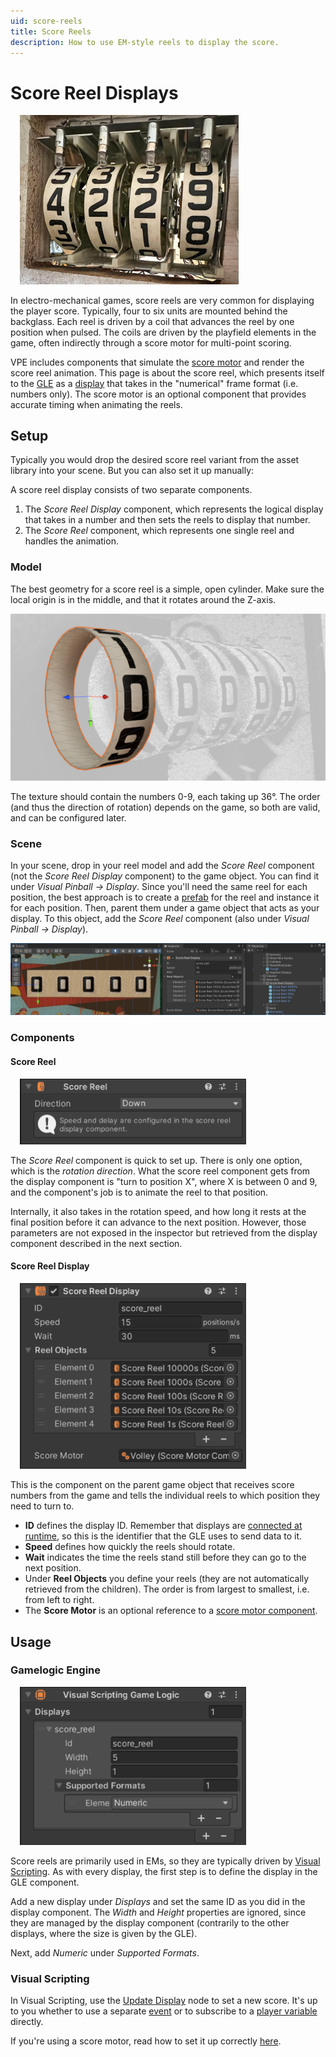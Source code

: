 ```yaml
---
uid: score-reels
title: Score Reels
description: How to use EM-style reels to display the score.
---
```


# Score Reel Displays

<img src="score-reels.jpg" width="350" alt="Score Reels a of a Gottlieb Volley" class="img-responsive pull-right" style="margin-left: 15px"/>

In electro-mechanical games, score reels are very common for displaying the player score. Typically, four to six units are mounted behind the backglass. Each reel is driven by a coil that advances the reel by one position when pulsed. The coils are driven by the playfield elements in the game, often indirectly through a score motor for multi-point scoring.

VPE includes components that simulate the [score motor](xref:score-motors) and render the score reel animation. This page is about the score reel, which presents itself to the [GLE](xref:gamelogic_engine) as a [display](xref:displays) that takes in the "numerical" frame format (i.e. numbers only). The score motor is an optional component that provides accurate timing when animating the reels.

## Setup

Typically you would drop the desired score reel variant from the asset library into your scene. But you can also set it up manually:

A score reel display consists of two separate components.

1. The *Score Reel Display* component, which represents the logical display that takes in a number and then sets the reels to display that number.
2. The *Score Reel* component, which represents one single reel and handles the animation.

### Model

The best geometry for a score reel is a simple, open cylinder. Make sure the local origin is in the middle, and that it rotates around the Z-axis.

![Score reel geometry](score-reels-geometry.jpg)

The texture should contain the numbers 0-9, each taking up 36°. The order (and thus the direction of rotation) depends on the game, so both are valid, and can be configured later.

### Scene

In your scene, drop in your reel model and add the *Score Reel* component (not the *Score Reel Display* component) to the game object. You can find it under *Visual Pinball -> Display*. Since you'll need the same reel for each position, the best approach is to create a [prefab](https://docs.unity3d.com/Manual/Prefabs.html) for the reel and instance it for each position. Then, parent them under a game object that acts as your display. To this object, add the *Score Reel* component (also under *Visual Pinball -> Display*).

![Score reel scene](score-reels-scene.png)

### Components

#### Score Reel

<img src="score-reel-inspector.png" width="362" alt="Score Reel Inspector" class="img-responsive pull-right" style="margin-left: 15px"/>

The *Score Reel* component is quick to set up. There is only one option, which is the *rotation direction*. What the score reel component gets from the display component is "turn to position X", where X is between 0 and 9, and the component's job is to animate the reel to that position.

Internally, it also takes in the rotation speed, and how long it rests at the final position before it can advance to the next position. However, those parameters are not exposed in the inspector but retrieved from the display component described in the next section.

#### Score Reel Display

<img src="score-reel-display-inspector.png" width="362" alt="Score Reel Display Inspector" class="img-responsive pull-right" style="margin-left: 15px"/>

This is the component on the parent game object that receives score numbers from the game and tells the individual reels to which position they need to turn to. 

- **ID** defines the display ID. Remember that displays are [connected at runtime](xref:displays#setup), so this is the identifier that the GLE uses to send data to it.
- **Speed** defines how quickly the reels should rotate.
- **Wait** indicates the time the reels stand still before they can go to the next position.
- Under **Reel Objects** you define your reels (they are not automatically retrieved from the children). The order is from largest to smallest, i.e. from left to right.
- The **Score Motor** is an optional reference to a [score motor component](xref:score-motors).


## Usage

### Gamelogic Engine

<img src="score-reel-uvs-display.png" width="362" alt="Score Reel Display Inspector" class="img-responsive pull-right" style="margin-left: 15px"/>

Score reels are primarily used in EMs, so they are typically driven by [Visual Scripting](xref:uvs_index). As with every display, the first step is to define the display in the GLE component.

Add a new display under *Displays* and set the same ID as you did in the display component. The *Width* and *Height* properties are ignored, since they are managed by the display component (contrarily to the other displays, where the size is given by the GLE).

Next, add *Numeric* under *Supported Formats*.

### Visual Scripting

In Visual Scripting, use the [Update Display](xref:uvs_node_reference#update-display) node to set a new score. It's up to you whether to use a separate [event](xref:uvs_setup#events) or to subscribe to a [player variable](xref:uvs_variables) directly.

If you're using a score motor, read how to set it up correctly [here](xref:score-motors#usage).